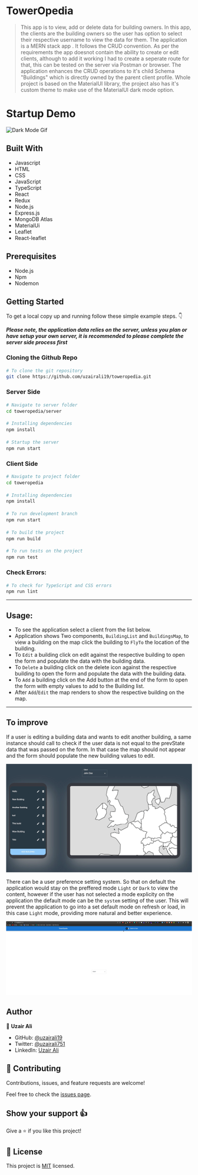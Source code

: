 # TowerOpedia

> This app is to view, add or delete data for building owners. In this app, the clients are the building owners so the user has option to select their respective username to view the data for them. The application is a MERN stack app . It follows the CRUD convention. As per the requirements the app doesnot contain the ability to create or edit clients, although to add it working I had to create a seperate route for that, this can be tested on the server via Postman or browser. The application enhances the CRUD operations to it's child Schema "Buildings" which is directly owned by the parent client profile. Whole project is based on the MaterialUI library, the project also has it's custom theme to make use of the MaterialUI dark mode option.


# Startup Demo

![Dark Mode Gif](./darkmode.gif) 

## Built With

- Javascript
- HTML
- CSS
- JavaScript
- TypeScript
- React
- Redux
- Node.js
- Express.js
- MongoDB Atlas
- MaterialUi
- Leaflet
- React-leaflet

## Prerequisites

- Node.js
- Npm
- Nodemon

## Getting Started

To get a local copy up and running follow these simple example steps. 👇

***Please note, the application data relies on the server, unless you plan or have setup your own server, it is recommended to please complete the server side process first***

### Cloning the Github Repo

```bash
# To clone the git repository
git clone https://github.com/uzairali19/toweropedia.git
```

### Server Side

```bash
# Navigate to server folder
cd toweropedia/server

# Installing dependencies
npm install

# Startup the server
npm run start
```

### Client Side

```bash
# Navigate to project folder
cd toweropedia

# Installing dependencies
npm install

# To run development branch
npm run start

# To build the project
npm run build

# To run tests on the project
npm run test
```

### Check Errors:

```bash
# To check for TypeScript and CSS errors
npm run lint
```
---

## Usage:

- To see the application select a client from the list below.
- Application shows Two components, `BuildingList` and `BuildingsMap`, to view a building on the map click the building to `FlyTo` the location of the building.
- To `Edit` a building click on edit against the respective building to open the form and populate the data with the building data.
- To `Delete` a building click on the delete icon against the respective building to open the form and populate the data with the building data.
- To `Add` a building click on the Add button at the end of the form to open the form with empty values to add to the Building list.
- After `Add`/`Edit` the map renders to show the respective building on the map.

---
## To improve

If a user is editing a building data and wants to edit another building, a same instance should call to check if the user data is not equal to the prevState data that was passed on the form. In that case the map should not appear and the form should populate the new building values to edit.

![Edit Form](./Editfrom.gif)

There can be a user preference setting system. So that on default the application would stay on the preffered mode `Light` or `Dark` to view the content, however if the user has not selected a mode explicity on the application the default mode can be the `system` setting of the user. This will prevent the application to go into a set default mode on refresh or load, in this case `Light` mode, providing more natural and better experience.

![Dark Mode Improvement](./darkImprove.gif)




## Author

👤 **Uzair Ali**

- GitHub: [@uzairali19](https://github.com/uzairali19)
- Twitter: [@uzairali751](https://twitter.com/Uzairali751)
- LinkedIn: [Uzair Ali](https://www.linkedin.com/in/uzairali19/)

## 🤝 Contributing

Contributions, issues, and feature requests are welcome!

Feel free to check the [issues page](https://github.com/uzairali19/toweropedia/issues/).

## Show your support 👍

Give a ⭐️ if you like this project!

## 📝 License

This project is [MIT](./MIT.md) licensed.